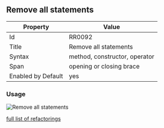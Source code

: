 ## Remove all statements

Property | Value
--- | --- 
Id | RR0092
Title | Remove all statements
Syntax | method, constructor, operator
Span | opening or closing brace
Enabled by Default | yes

### Usage

![Remove all statements](../../images/refactorings/RemoveAllStatements.png)

[full list of refactorings](Refactorings.md)
